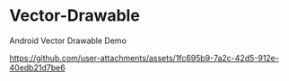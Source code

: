 # Vector-Drawable
Android Vector Drawable Demo




https://github.com/user-attachments/assets/1fc695b9-7a2c-42d5-912e-40edb21d7be6











